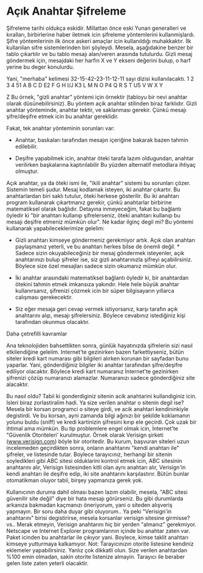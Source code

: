 # Açık Anahtar Şifreleme

Şifreleme tarihi oldukça eskidir. Millattan önce eski Yunan
generalleri ve kıralları, birbirlerine haber iletmek icin şifreleme
yöntemlerini kullanmişlardı. Şifre yöntemlerinin ilk önce askeri
amaçlar icin kullanıldığı muhakkaktır.  İlk kullanilan sifre
sistemlerinden biri şöyleydi. Mesela, aşağıdakine benzer bir tablo
çıkartılır ve bu tablo mesajı alan/veren arasında tutulurdu. Gizli
mesaj göndermek için, mesajdaki her harfin X ve Y ekseni değerini
bulup, o harf yerine bu deger konulurdu.

Yani, "merhaba" kelimesi 32-15-42-23-11-12-11 sayı dizisi
kullanılacaktı.  1 2 3 4 51 A B C D E2 F G H I/J K3 L M N O P4 Q R S T
U5 V W X Y

Z Bu örnek, "gizli anahtar" yöntemi için örnektir (tabloyu bir nevi
anahtar olarak düsünebilirsiniz). Bu yöntem açik anahtar stilinden
biraz farklıdır. Gizli anahtar yönteminde, anahtar tektir, ve
saklanması gerekir. Çünkü mesajı şifre/deşifre etmek icin bu anahtar
gereklidir.

Fakat, tek anahtar yönteminin sorunları var:

* Anahtar, baskaları tarafından mesajın içeriğine bakarak bazen tahmin
edilebilir.

* Deşifre yapabilmek icin, anahtar öteki tarafa lazım oldugundan,
anahtar verilirken başkalarına kaptırılabilir Bu yüzden alternatif
metodlara ihtiyaç olmuştur.

Açık anahtar, ya da öteki ismi ile, "ikili anahtar" sistemi bu
sorunları çözer. Sistemin temeli şudur.  Mesaj kodlamak isteyen, iki
anahtar çıkartır. Bu anahtarlardan biri saklı tutulur, öteki herkese
gösterilir. Bu iki anahtarı program kullanarak çıkartmanız gerekir,
çünkü anahtarlar birbirine matematiksel olarak bağlıdır. Detayına
inmeyeceğim, fakat bu bağlantı öyledir ki "bir anahtarı kullanıp
şifrelerseniz, öteki anahtarı kullanıp bu mesajı deşifre etmeniz
mümkün olur".  Ne kadar ilginç degil mi? Bu yöntemi kullanarak
yapabileceklerimize gelelim:

* Gizli anahtarı kimseye göndermeniz gerekmiyor artık. Açık olan
anahtarı paylaşmanız yeterli, ve bu anahtarı herkes bilse de önemli
değil.  * Sadece sizin okuyabileceğiniz bir mesaj göndermek
isteyenler, açık anahtarınızı bulup şifreler ise, siz gizli
anahtarınızla şifreyi açabilirsiniz. Böylece size özel mesajları
sadece sizin okumanız mümkün olur.

* İki anahtar arasındaki matematiksel bağlantı öyledir ki, bir
anahtardan ötekini tahmin etmek imkansıza yakındır. Hele hele büyük
anahtar kullanırsanız, şifrenizi çözmek icin bir süper bilgisayarın
yıllarca calışması gerekecektir.

* Siz eğer mesaja geri cevap vermek istiyorsanız, karşı tarafın açık
anahtarını alıp, mesajı şifrelersiniz. Böylece cevabınız istediğiniz
kişi tarafından okunmus olacaktır.

Daha çetrefilli kavramlar

Ana teknolojiden bahsettikten sonra, günlük hayatınızda şifrelerin
sizi nasıl etkilendiğine gelelim. Internet'te gezinirken bazen
farkettiyseniz, bütün siteler kredi kart numarası gibi bilgileri
alırken korunan bir sayfadan bunu yaparlar. Yani, gönderdiğiniz
bilgiler iki anahtar tarafından şifre/deşifre ediliyor
olacaktır. Böylece kredi kart numaranız İnternet'te gezinirken
şifrenizi çözüp numaranızı alamazlar. Numaranızı sadece gönderdiğiniz
site alacaktır.

Bu nasıl oldu? Tabii ki gonderdiginiz sitenin acik anahtarini
kullandiginiz icin. Isleri biraz zorlastiralim hadi. Ya size verilen
anahtar o sitenin degil ise? Mesela bir korsan programci o siteye
girdi, ve acik anahtari kendininkiyle degistirdi. Ve bu korsan, ayni
zamanda bilgi ağınızı bir şekilde koklamanın yolunu buldu (sniff) ve
kredi kartinizin şifresini kırıp ele gecirdi.  Çok uzak bir ihtimal
ama mümkün.  Bu tip problemlere engel olmak icin, İnternet'te
"Güvenlik Otoriteleri' kurulmuştur. Örnek olarak Verisign şirketi
(www.verisign.com) böyle bir otoritedir. Bu kurum, başvuran siteleri
uzun incelemeden geçirdikten sonra, onların anahtarını "kendi anahtarı
ile" şifreler, ve listesinde tutar. Boylece tarayıcınız, herhangi bir
sitenin soyledikleri gibi ABC sitesi olduklarini kontrol etmek icin,
ABC sitesinin anahtarını alır, Verisign listesinden kitli olan aynı
anahtarı alır, Verisign'in kendi anahtarı ile deşifre edip, iki site
anahtarını karşılastırır.  Bütün bunlar otomatikman oluyor tabii,
birşey yapmanıza gerek yok.

Kullanıcının duruma dahil olması bazen lazım olabilir, mesela, "ABC
sitesi güvenilir site değil" diye bir hata mesajı görürseniz. Bu gibi
durumlarda arkanıza bakmadan kaçmanızı öneriyorum, yani o siteden
alışveriş yapmayın.  Bir soru daha duyar gibi oluyorum.. Ya peki
"Verisign'in anahtarını" birisi degistirirse, mesela korsanlar
verisign sitesine girmisse? vs..  Merak etmeyin, Verisign anahtarını
hiç bir yerden "almanız" gerekmiyor. Netscape ve Internet Explorer
programlarının içinde bu anahtar zaten var. Paket icinden bu
anahtarlar ile çıkıyor yani. Boylece, kimse taklit anahtarı kimseye
yutturmaya kalkamıyor.  Not: Tarayıcınızın otorite listesine kendiniz
eklemeler yapabilirsiniz. Yanlız çok dikkatli olun. Size verilen
anahtardan %100 emin olmadan, sakin otorite listenize
almayin. Tarayıcı ile beraber gelen liste zaten yeterli olacaktir.

